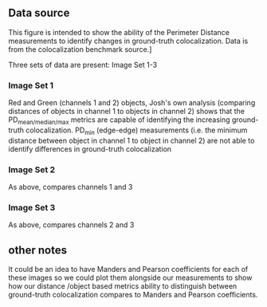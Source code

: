 ## Data source

This figure is intended to show the ability of the Perimeter Distance 
measurements to identify changes in ground-truth colocalization. Data is from 
the colocalization benchmark source.]

Three sets of data are present: Image Set 1-3

### Image Set 1
Red and Green (channels 1 and 2) objects, Josh's own analysis (comparing
distances of objects in channel 1 to objects in channel 2) shows that 
the PD<sub>mean/median/max</sub> metrics are capable of identifying the 
increasing ground-truth colocalization. PD<sub>min</sub> (edge-edge) 
measurements (i.e. the minimum distance between object in channel 1 to object
in channel 2) are not able to identify differences in ground-truth 
colocalization

### Image Set 2

As above, compares channels 1 and 3

### Image Set 3

As above, compares channels 2 and 3

## other notes
It could be an idea to have Manders and Pearson coefficients for each of these
images so we could plot them alongside our measurements to show how our distance
/object based metrics ability to distinguish between ground-truth 
colocalization compares to Manders and Pearson coefficients. 

